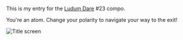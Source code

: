 This is my entry for the [Ludum Dare](http://ludumdare.com/compo) #23 compo.

You're an atom. Change your polarity to navigate your way to the exit!

![Title screen](http://nornagon.net/games/polarity/title.png)
